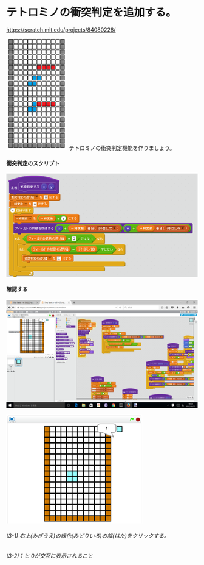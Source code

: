# テトロミノの衝突判定を追加する。

https://scratch.mit.edu/projects/84080228/

![](board_2.png)
テトロミノの衝突判定機能を作りましょう。

#### 衝突判定のスクリプト
![](s_c.png)

#### 確認する
![](s_m.png)

![](test.png)


###### (3-1) 右上(みぎうえ)の緑色(みどりいろ)の旗(はた)をクリックする。

###### (3-2) 1 と 0が交互に表示されること

